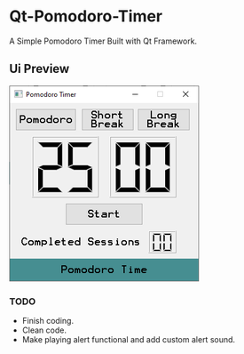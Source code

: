 # Qt-Pomodoro-Timer
A Simple Pomodoro Timer Built with Qt Framework.

## Ui Preview
![Pomodoro Timer with Qt Framework](./images/demo.PNG)
### TODO
- Finish coding.
- Clean code.
- Make playing alert functional and add custom alert sound.
